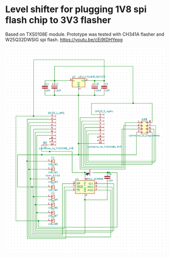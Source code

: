 # Level shifter for plugging 1V8 spi flash chip to 3V3 flasher
Based on TXS0108E module.
Prototype was tested with CH341A flasher and W25Q32DWSIG spi flash.
https://youtu.be/cEi9tDHYepg

![fig. 1](https://github.com/quarkscript/level-shifter-spi3v3to1v8/blob/master/fig1.png)

